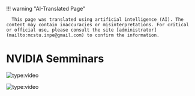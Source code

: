 
!!! warning "AI-Translated Page"

      This page was translated using artificial intelligence (AI). The content may contain inaccuracies or misinterpretations. For critical or official use, please consult the site [administrator](mailto:mcstu.inpe@gmail.com) to confirm the information.


# NVIDIA Semminars

![type:video](https://youtube.com/embed/lblmP9syRPg)

![type:video](https://youtube.com/embed/U7SeNGQtz1I)
